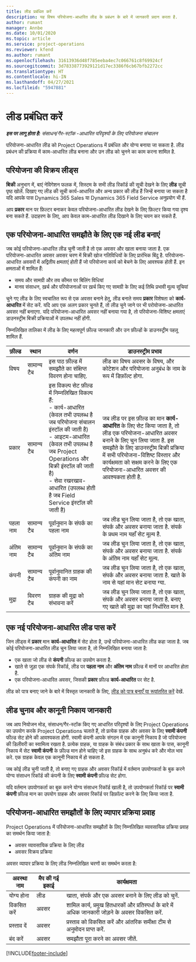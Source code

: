 ```yaml
---
title: लीड प्रबंधित करें
description: यह विषय परियोजना-आधारित लीड के प्रबंधन के बारे में जानकारी प्रदान करता है.
author: rumant
manager: Annbe
ms.date: 10/01/2020
ms.topic: article
ms.service: project-operations
ms.reviewer: kfend
ms.author: rumant
ms.openlocfilehash: 31613936d48f785eeba4ec7c066761c8f69924cf
ms.sourcegitcommit: 3d78338773929121d17ec3386f6cb67bfb2272cc
ms.translationtype: HT
ms.contentlocale: hi-IN
ms.lasthandoff: 04/27/2021
ms.locfileid: "5947881"
---
```

# <a name="manage-leads"></a>लीड प्रबंधित करें

_**इस पर लागू होता है:** संसाधन/गैर-स्टॉक -आधारित परिदृश्यों के लिए परियोजना संचालन_

परियोजना-आधारित लीड को Project Operations में प्रबंधित और योग्य बनाया जा सकता है. लीड प्रबंधन की प्रक्रिया में काम-आधारित लीड बनाना और उन लीड को चुनने का काम करना शामिल है. 

## <a name="project-sales-leads"></a>परियोजना की विक्रय लीड्स

**बिक्री** अनुभाग में, बाएं नेविगेशन फलक में, सिस्टम के सभी लीड रिकॉर्ड की सूची देखने के लिए **लीड** सूची पृष्ठ खोलें. दिखाए गए लीड की सूची कार्य-आधारित और अन्य प्रकार की लीड हैं जिन्हें बनाया जा सकता है यदि आपके पास Dynamics 365 Sales या Dynamics 365 Field Service अनुप्रयोग भी हैं.

आप **प्रकार** मान पर फ़िल्टर बनाकर केवल परियोजना-आधारित लीड देखने के लिए फ़िल्टर किया गया दृश्य बना सकते हैं. उदाहरण के लिए, आप केवल काम-आधारित लीड दिखाने के लिए चयन कर सकते हैं.

## <a name="create-a-new-lead-for-a-project-based-deal"></a>एक परियोजना-आधारित समझौते के लिए एक नई लीड बनाएं

जब कोई परियोजना-आधारित लीड चुनी जाती है तो एक अवसर और खाता बनाया जाता है. एक परियोजना-आधारित अवसर अवसर चरण में बिक्री खोज गतिविधियों के लिए प्रारंभिक बिंदु है. परियोजना-आधारित अवसरों में अद्वितीय क्षमताएं होती हैं जो परियोजना कार्य को बेचने के लिए आवश्यक होती हैं. इन क्षमताओं में शामिल हैं:

- समय और सामग्री और तय कीमत पर बिलिंग विधियां
- मानव संसाधन, ख़र्च और परियोजनाओं पर ख़र्च किए गए सामग्री के लिए कई तिथि प्रभावी मूल्य सूचियां

चुने गए लीड के लिए स्वचालित रूप से एक अवसर बनाने हेतु, लीड बनाते समय **प्रकार** विशेषता को **कार्य-आधारित** में सेट करें. यदि आप एक अलग प्रकार चुनते हैं, तो लीड चुने जाने पर भी परोयोजना-आधारित अवसर नहीं बनाएगा. यदि परियोजना-आधारित अवसर नहीं बनाया गया है, तो परियोजना-विशिष्ट क्षमताएं डाउनस्ट्रीम बिक्री प्रक्रियाओं में उपलब्ध नहीं होंगी.

निम्नलिखित तालिका में लीड के लिए महत्वपूर्ण फ़ील्ड जानकारी और उन फ़ील्डों के डाउनस्ट्रीम पहलू शामिल हैं.
 
| **फ़ील्ड** | **स्थान** | **वर्णन** | **डाउनस्ट्रीम प्रभाव** |
| --- | --- | --- | --- |
| विषय | सामान्य टैब | इस पाठ फ़ील्ड में समझौते का संक्षिप्त विवरण होना चाहिए. | लीड का विषय अवसर के विषय, और कोटेशन और परियोजना अनुबंध के नाम के रूप में डिफ़ॉल्ट होगा. |
| प्रकार | सामान्य टैब | इस विकल्प सेट फ़ील्ड में निम्नलिखित विकल्प हैं:</br>- कार्य-आधारित (केवल तभी उपलब्ध है जब परियोजना संचालन इंस्टॉल की जाती है)</br>- आइटम-आधारित (केवल तभी उपलब्ध है जब Project Operations और बिक्री इंस्टॉल की जाती है)</br>- सेवा रखरखाव-आधारित (उपलब्ध होती है जब Field Service इंस्टॉल की जाती है) | जब लीड पर इस फ़ील्ड का मान **कार्य-आधारित** के लिए सेट किया जाता है, तो लीड एक परियोजना-आधारित अवसर बनाने के लिए चुन लिया जाता है. इस समझौते के लिए डाउनस्ट्रीम बिक्री प्रक्रिया में सभी परियोजना-विशिष्ट विस्तार और कार्यक्षमता को सक्षम करने के लिए एक परियोजना-आधारित अवसर की आवश्यकता होती है. |
| पहला नाम | सामान्य टैब | पूर्वानुमान के संपर्क का पहला नाम | जब लीड चुन लिया जाता है, तो एक खाता, संपर्क और अवसर बनाया जाता है. संपर्क के प्रथम नाम यहाँ सेट मूल्य है. |
| अंतिम नाम | सामान्य टैब | पूर्वानुमान के संपर्क का अंतिम नाम | जब लीड चुन लिया जाता है, तो एक खाता, संपर्क और अवसर बनाया जाता है. संपर्क के अंतिम नाम यहाँ सेट मूल्य. |
| कंपनी | सामान्य टैब | पूर्वानुमानित ग्राहक की कंपनी का नाम | जब लीड चुन लिया जाता है, तो एक खाता, संपर्क और अवसर बनाया जाता है. खाते के नाम से यहां मान सेट बनाया ग्या. |
| मुद्रा | विवरण टैब | ग्राहक की मुद्रा को संभावना करें | जब लीड चुन लिया जाता है, तो एक खाता, संपर्क और अवसर बनाया जाता है. बनाए गए खाते की मुद्रा का यहां निर्धारित मान है. |

## <a name="qualify-a-new-project-based-lead"></a>एक नई परियोजना-आधारित लीड पास करें

जिन लीड्स में **प्रकार** मान **कार्य-आधारित** में सेट होता है, उन्हें परियोजना-आधारित लीड कहा जाता है. जब कोई परियोजना-आधारित लीड चुन लिया जाता है, तो निम्नलिखित बनाया जाता है:

- एक खाता जो लीड से **कंपनी** फ़ील्ड का उपयोग करता है.
- खाते से जुड़ा एक संपर्क रिकॉर्ड, लीड पर **पहला नाम** और **अंतिम नाम** फ़ील्ड में मानों पर आधारित होता है.
- एक परियोजना-आधारित अवसर, जिसकी **प्रकार** फ़ील्ड **कार्य-आधारित** पर सेट है.

लीड को पात्र बनाए जाने के बारे में विस्तृत जानकारी के लिए, [लीड को पात्र बनाएँ या रूपांतरित करें](/dynamics365/sales-enterprise/qualify-lead-convert-opportunity-sales) देखें.

## <a name="lead-qualification-and-legal-entity-information"></a>लीड चुनाव और कानूनी निकाय जानकारी 

जब आप नियोजन मोड, संसाधन/गैर-स्टॉक किए गए आधारित परिदृश्यों के लिए Project Operations का उपयोग करके Project Operations चलाते हैं, तो प्रत्येक ग्राहक और अवसर के लिए **स्वामी कंपनी** फील्ड सेट होने की आवश्यकता होगी. स्वामी कंपनी आपके संगठन में एक कानूनी निकाय है जो परियोजना की डिलीवरी का स्वामित्व रखता है. प्रत्येक ग्राहक, या ग्राहक के संबंध प्रकार के साथ खाता के पास, कानूनी निकाय में सेट **स्वामी कंपनी** के फ़ील्ड मान होने चाहिए जो इस ग्राहक के साथ अनुबंध करे और मोल भाव करे. एक ग्राहक केवल एक कानूनी निकाय में हो सकता है.

जब कोई लीड चुनी जाती है, तो बनाए गए ग्राहक और अवसर रिकॉर्ड में वर्तमान उपयोगकर्ता के बुक करने योग्य संसाधन रिकॉर्ड की कंपनी के लिए **स्वामी कंपनी** फ़ील्ड सेट होगा.

यदि वर्तमान उपयोगकर्ता का बुक करने योग्य संसाधन रिकॉर्ड खाली है, तो उपयोगकर्ता रिकॉर्ड पर **स्वामी कंपनी** फ़ील्ड मान का उपयोग ग्राहक और अवसर रिकॉर्ड पर डिफ़ॉल्ट करने के लिए किया जाता है.

## <a name="business-process-flow-for-project-based-deals"></a>परियोजना-आधारित समझौतों के लिए व्यापार प्रक्रिया प्रवाह

Project Operations में परियोजना-आधारित समझौतों के लिए निम्नलिखित व्यावसायिक प्रक्रिया प्रवाह का समर्थन किया जाता है:

- अवसर व्यावसायिक प्रक्रिया के लिए लीड
- अवसर विक्रय प्रक्रिया

अवसर व्यापार प्रक्रिया के लिए लीड निम्नलिखित चरणों का समर्थन करता है:

| अवस्था नाम | मैप की गई इकाई | कार्यक्षमता |
| --- | --- | --- |
| योग्य होना | लीड | खाता, संपर्क और एक अवसर बनाने के लिए लीड को चुनें. |
| विकसित करें | अवसर | शामिल कार्य, प्रमुख हितधारकों और प्रतिस्पर्धा के बारे में अधिक जानकारी जोड़ने के अवसर विकसित करें. |
| प्रस्ताव दें | अवसर | प्रस्ताव को विकसित करें और आंतरिक समीक्षा टीम से अनुमोदन प्राप्त करें. |
| बंद करें | अवसर | समझौता पूरा करने का अवसर जीतें. |


[!INCLUDE[footer-include](../includes/footer-banner.md)]